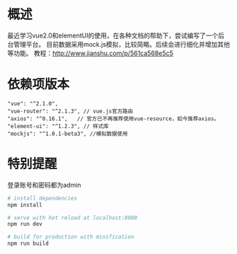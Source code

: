 # 概述
最近学习vue2.0和elementUI的使用，在各种文档的帮助下，尝试编写了一个后台管理平台。
目前数据采用mock.js模拟，比较简略。后续会进行细化并增加其他等功能。
教程：http://www.jianshu.com/p/561ca568e5c5

# 依赖项版本
    "vue": "^2.1.0",
    "vue-router": "^2.1.3", // vue.js官方路由
    "axios": "^0.16.1",   // 官方已不再推荐使用vue-resource，如今推荐axios。
    "element-ui": "^1.2.3", // 样式库
    "mockjs": "^1.0.1-beta3", //模拟数据使用
    
# 特别提醒
登录账号和密码都为admin
 
``` bash
# install dependencies
npm install

# serve with hot reload at localhost:8080
npm run dev

# build for production with minification
npm run build
```

